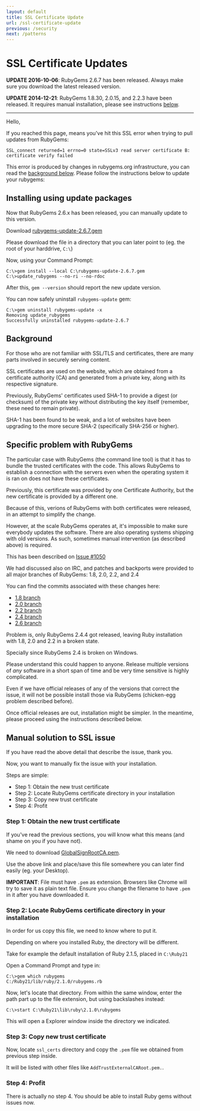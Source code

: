 ```yaml
---
layout: default
title: SSL Certificate Update
url: /ssl-certificate-update
previous: /security
next: /patterns
---
```


# SSL Certificate Updates

**UPDATE 2016-10-06**: RubyGems 2.6.7 has been released.
Always make sure you download the latest released version.

**UPDATE 2014-12-21**: RubyGems 1.8.30, 2.0.15, and 2.2.3 have been released.
It requires manual installation, please see instructions [below](#installing-using-update-packages).

---

Hello,

If you reached this page, means you've hit this SSL error when trying to
pull updates from RubyGems:

    SSL_connect returned=1 errno=0 state=SSLv3 read server certificate B: certificate verify failed

This error is produced by changes in rubygems.org infrastructure, you can read the
[background below](#background).
Please follow the instructions below to update your rubygems:

## Installing using update packages

Now that RubyGems 2.6.x has been released, you can manually update to this version.

Download [rubygems-update-2.6.7.gem](https://rubygems.org/downloads/rubygems-update-2.6.7.gem)

Please download the file in a directory that you can later point to (eg. the
root of your harddrive, `C:\`)

Now, using your Command Prompt:

```
C:\>gem install --local C:\rubygems-update-2.6.7.gem
C:\>update_rubygems --no-ri --no-rdoc
```

After this, `gem --version` should report the new update version.

You can now safely uninstall `rubygems-update` gem:

```
C:\>gem uninstall rubygems-update -x
Removing update_rubygems
Successfully uninstalled rubygems-update-2.6.7
```

## Background

For those who are not familiar with SSL/TLS and certificates, there are
many parts involved in securely serving content.

SSL certificates are used on the website, which are obtained from a
certificate authority (CA) and generated from a private key, along with its
respective signature.

Previously, RubyGems' certificates used SHA-1 to provide a digest (or
checksum) of the private key without distributing the key itself
(remember, these need to remain private).

SHA-1 has been found to be weak, and a lot of websites have been
upgrading to the more secure SHA-2 (specifically SHA-256 or higher).

## Specific problem with RubyGems

The particular case with RubyGems (the command line tool) is that it has
to bundle the trusted certificates with the code. This allows RubyGems
to establish a connection with the servers even when the operating
system it is ran on does not have these certificates.

Previously, this certificate was provided by one Certificate Authority,
but the new certificate is provided by a different one.

Because of this, verions of RubyGems with both certificates were
released, in an attempt to simplify the change.

However, at the scale RubyGems operates at, it's impossible to make sure
everybody updates the software. There are also operating systems
shipping with old versions. As such, sometimes manual intervention (as
described above) is required.

This has been described on [Issue #1050](https://github.com/rubygems/rubygems/issues/1050#issuecomment-61422934)

We had discussed also on IRC, and patches and backports were provided to
all major branches of RubyGems: 1.8, 2.0, 2.2, and 2.4

You can find the commits associated with these changes here:

- [1.8 branch](https://github.com/rubygems/rubygems/commit/74ee66395c8e1b9ad6a45ba2f292bee8c6ea1a50)
- [2.0 branch](https://github.com/rubygems/rubygems/commit/98f5f44c7141881c756003e4256b1a96b200b98e)
- [2.2 branch](https://github.com/rubygems/rubygems/commit/17d8922966051864a0c4bf768623e9d0c854de26)
- [2.4 branch](https://github.com/rubygems/rubygems/commit/5a31f092d483ea7ccd91adbf08a88593cf0fbbc7)
- [2.6 branch](https://github.com/rubygems/rubygems/commit/5ee6a59784b1736553e16fda374c18491bb66abe)

Problem is, only RubyGems 2.4.4 got released, leaving Ruby installation with
1.8, 2.0 and 2.2 in a broken state.

Specially since RubyGems 2.4 is broken on Windows.

Please understand this could happen to anyone. Release multiple versions of
*any* software in a short span of time and be very time sensitive is highly
complicated.

Even if we have official releases of any of the versions that correct the
issue, it will not be possible install those via RubyGems (chicken-egg
problem described before).

Once official releases are out, installation might be simpler. In the
meantime, please proceed using the instructions described below.

## Manual solution to SSL issue

If you have read the above detail that describe the issue, thank you.

Now, you want to manually fix the issue with your installation.

Steps are simple:

- Step 1: Obtain the new trust certificate
- Step 2: Locate RubyGems certificate directory in your installation
- Step 3: Copy new trust certificate
- Step 4: Profit

### Step 1: Obtain the new trust certificate

If you've read the previous sections, you will know what this means (and
shame on you if you have not).

We need to download [GlobalSignRootCA.pem](https://raw.githubusercontent.com/rubygems/rubygems/master/lib/rubygems/ssl_certs/index.rubygems.org/GlobalSignRootCA.pem).

Use the above link and place/save this file somewhere you can later find
easily (eg. your Desktop).

**IMPORTANT**: File must have `.pem` as extension. Browsers like Chrome will
try to save it as plain text file. Ensure you change the filename to have
`.pem` in it after you have downloaded it.

### Step 2: Locate RubyGems certificate directory in your installation

In order for us copy this file, we need to know where to put it.

Depending on where you installed Ruby, the directory will be different.

Take for example the default installation of Ruby 2.1.5, placed in `C:\Ruby21`

Open a Command Prompt and type in:

```
C:\>gem which rubygems
C:/Ruby21/lib/ruby/2.1.0/rubygems.rb
```

Now, let's locate that directory. From within the same window, enter the path
part up to the file extension, but using backslashes instead:

```
C:\>start C:\Ruby21\lib\ruby\2.1.0\rubygems
```

This will open a Explorer window inside the directory we indicated.

### Step 3: Copy new trust certificate

Now, locate `ssl_certs` directory and copy the `.pem` file we obtained from
previous step inside.

It will be listed with other files like `AddTrustExternalCARoot.pem.`.

### Step 4: Profit

There is actually no step 4. You should be able to install Ruby gems without
issues now.
